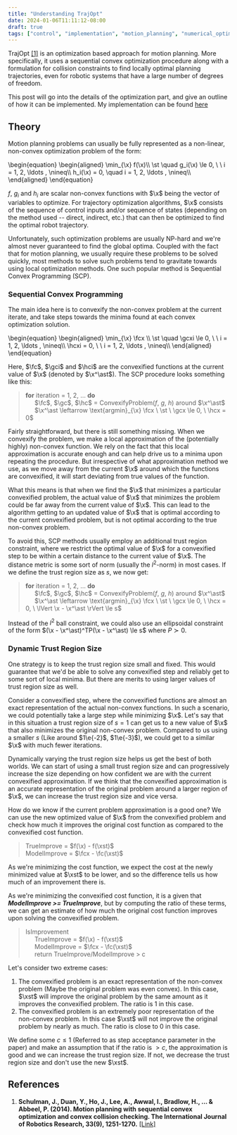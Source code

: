 ```yaml
---
title: "Understanding TrajOpt"
date: 2024-01-06T11:11:12-08:00
draft: true
tags: ["control", "implementation", "motion_planning", "numerical_optimization", "robotics", "trajectory_optimization"]
---
```

<!--
Latex commands
-->
$\newcommand{\st}{\text{s.t.}}$
$\newcommand{\nineq}{n_{ineq}}$
$\newcommand{\neq}{n_{eq}}$
$\newcommand{\x}{\mathrm{x}}$
$\newcommand{\xst}{\mathrm{x}^\ast}$
$\newcommand{\e}{\mathrm{e}}$
$\newcommand{\fc}{\tilde{f}}$
$\newcommand{\fcx}{\tilde{f}(\x)}$
$\newcommand{\gc}{\tilde{g}}$
$\newcommand{\gcx}{\tilde{g}(\x)}$
$\newcommand{\gci}{\tilde{g}_i}$
$\newcommand{\gcxi}{\tilde{g}_i(\x)}$
$\newcommand{\hc}{\tilde{h}}$
$\newcommand{\hcx}{\tilde{h}(\x)}$
$\newcommand{\hci}{\tilde{h}_i}$
$\newcommand{\hcxi}{\tilde{h}_i(\x)}$
<!--
Post
-->
TrajOpt [$[1]$](#references) is an optimization based approach for motion planning. More specifically, it uses a sequential convex optimization procedure along with a formulation for collision constraints to find locally optimal planning trajectories, even for robotic systems that have a large number of degrees of freedom.

This post will go into the details of the optimization part, and give an outline of how it can be implemented. My implementation can be found [here](https://github.com/shrenikm/Atium/tree/main/algorithms/trajopt)


## Theory

Motion planning problems can usually be fully represented as a non-linear, non-convex optimization problem of the form:

\begin{equation}
\begin{aligned}
\min_{\x} f(\x)\\\\
\st \quad g_i(\x) \le 0, \ \ i = 1, 2, \ldots , \nineq\\\\
h_i(\x) = 0, \quad i = 1, 2, \ldots , \nineq\\\\
\end{aligned}
\end{equation}

$f$, $g_i$ and $h_i$ are scalar non-convex functions with $\x$ being the vector of variables to optimize. For trajectory optimization algorithms, $\x$ consists of the sequence of control inputs and/or sequence of states (depending on the method used -- direct, indirect, etc.) that can then be optimized to find the optimal robot trajectory.

Unfortunately, such optimization problems are usually NP-hard and we're almost never guaranteed to find the global optima. Coupled with the fact that for motion planning, we usually require these problems to be solved quickly, most methods to solve such problems tend to gravitate towards using local optimization methods. One such popular method is Sequential Convex Programming (SCP).


### Sequential Convex Programming

The main idea here is to convexify the non-convex problem at the current iterate, and take steps towards the minima found at each convex optimization solution.

\begin{equation}
\begin{aligned}
\min_{\x} \fcx \\\\
\st \quad \gcxi \le 0, \ \ i = 1, 2, \ldots , \nineq\\\\
\hcxi = 0, \ \ i = 1, 2, \ldots , \nineq\\\\
\end{aligned}
\end{equation}

Here, $\fc$, $\gci$ and $\hci$ are the convexified functions at the current value of $\x$ (denoted by $\x^\ast$). The SCP procedure looks something like this:

> **for** iteration = 1, 2, $\ldots$ **do**\
$\quad$ $\fc$, $\gc$, $\hc$ = ConvexifyProblem($f$, $g$, $h$) around $\x^\ast$\
$\quad$ $\x^\ast \leftarrow \text{argmin}_{\x} \fcx \ \st \  \gcx \le 0, \ \hcx = 0$

Fairly straightforward, but there is still something missing. When we convexify the problem, we make a local approximation of the (potentially highly) non-convex function. We rely on the fact that this local approximation is accurate enough and can help drive us to a minima upon repeating the procedure. But irrespective of what approximation method we use, as we move away from the current $\x$ around which the functions are convexified, it will start deviating from true values of the function.

What this means is that when we find the $\x$ that minimizes a particular convexified problem, the actual value of $\x$ that minimizes the problem could be far away from the current value of $\x$. This can lead to the algorithm getting to an updated value of $\x$ that is optimal according to the current convexified problem, but is not optimal according to the true non-convex problem.

To avoid this, SCP methods usually employ an additional trust region constraint, where we restrict the optimal value of $\x$ for a convexified step to be within a certain distance to the current value of $\x$. The distance metric is some sort of norm (usually the $l^2$-norm) in most cases. If we define the trust region size as $s$, we now get:

> **for** iteration = 1, 2, $\ldots$ **do**\
$\quad$ $\fc$, $\gc$, $\hc$ = ConvexifyProblem($f$, $g$, $h$) around $\x^\ast$\
$\quad$ $\x^\ast \leftarrow \text{argmin}_{\x} \fcx \ \st \  \gcx \le 0, \ \hcx = 0, \ \lVert \x - \x^\ast \rVert \le s$

Instead of the $l^2$ ball constraint, we could also use an ellipsoidal constraint of the form $(\x - \x^\ast)^TP(\x - \x^\ast) \le s$ where $P \succ 0$.

### Dynamic Trust Region Size

One strategy is to keep the trust region size small and fixed. This would guarantee that we'd be able to solve any convexified step and reliably get to some sort of local minima. But there are merits to using larger values of trust region size as well.

Consider a convexified step, where the convexified functions are almost an exact representation of the actual non-convex functions. In such a scenario, we could potentially take a large step while minimizing $\x$. Let's say that in this situation a trust region size of $s = 1$ can get us to a new value of $\x$ that also minimizes the original non-convex problem. Compared to us using a smaller $s$ (Like around $1\e{-2}$, $1\e{-3}$), we could get to a similar $\x$ with much fewer iterations.

Dynamically varying the trust region size helps us get the best of both worlds. We can start of using a small trust region size and can progressively increase the size depending on how confident we are with the current convexified approximation. If we think that the convexified approximation is an accurate representation of the original problem around a larger region of $\x$, we can increase the trust region size and vice versa.

How do we know if the current problem approximation is a good one? We can use the new optimized value of $\x$ from the convexified problem and check how much it improves the original cost function as compared to the convexified cost function.

> TrueImprove = $f(\x) - f(\xst)$\
ModelImprove = $\fcx - \fc(\xst)$

As we're minimizing the cost function, we expect the cost at the newly minimized value at $\xst$ to be lower, and so the difference tells us how much of an improvement there is.

As we're minimizing the convexified cost function, it is a given that **_ModelImprove >= TrueImprove_**, but by computing the ratio of these terms, we can get an estimate of how much the original cost function improves upon solving the convexified problem.

> IsImprovement\
$\quad$ TrueImprove = $f(\x) - f(\xst)$\
$\quad$ ModelImprove = $\fcx - \fc(\xst)$\
$\quad$ return TrueImprove/ModelImprove > c

Let's consider two extreme cases:
1. The convexified problem is an exact representation of the non-convex problem (Maybe the original problem was even convex). In this case, $\xst$ will improve the original problem by the same amount as it improves the convexified problem. The ratio is 1 in this case.
2. The convexified problem is an extremely poor representation of the non-convex problem. In this case $\xst$ will not improve the original problem by nearly as much. The ratio is close to 0 in this case.

We define some $c \le 1$ (Referred to as step acceptance parameter in the paper) and make an assumption that if the ratio is $> c$, the approximation is good and we can increase the trust region size. If not, we decrease the trust region size and don't use the new $\xst$.


## References

1. **Schulman, J., Duan, Y., Ho, J., Lee, A., Awwal, I., Bradlow, H., ... & Abbeel, P. (2014). Motion planning with sequential convex optimization and convex collision checking. The International Journal of Robotics Research, 33(9), 1251-1270.** [[Link]](https://journals.sagepub.com/doi/abs/10.1177/0278364914528132)
